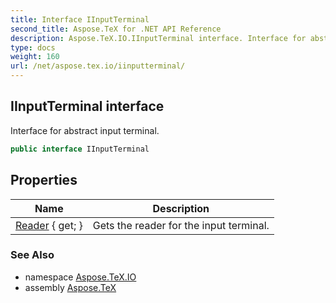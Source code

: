 ```yaml
---
title: Interface IInputTerminal
second_title: Aspose.TeX for .NET API Reference
description: Aspose.TeX.IO.IInputTerminal interface. Interface for abstract input terminal
type: docs
weight: 160
url: /net/aspose.tex.io/iinputterminal/
---
```

## IInputTerminal interface

Interface for abstract input terminal.

```csharp
public interface IInputTerminal
```

## Properties

| Name | Description |
| --- | --- |
| [Reader](../../aspose.tex.io/iinputterminal/reader/) { get; } | Gets the reader for the input terminal. |

### See Also

* namespace [Aspose.TeX.IO](../../aspose.tex.io/)
* assembly [Aspose.TeX](../../)


